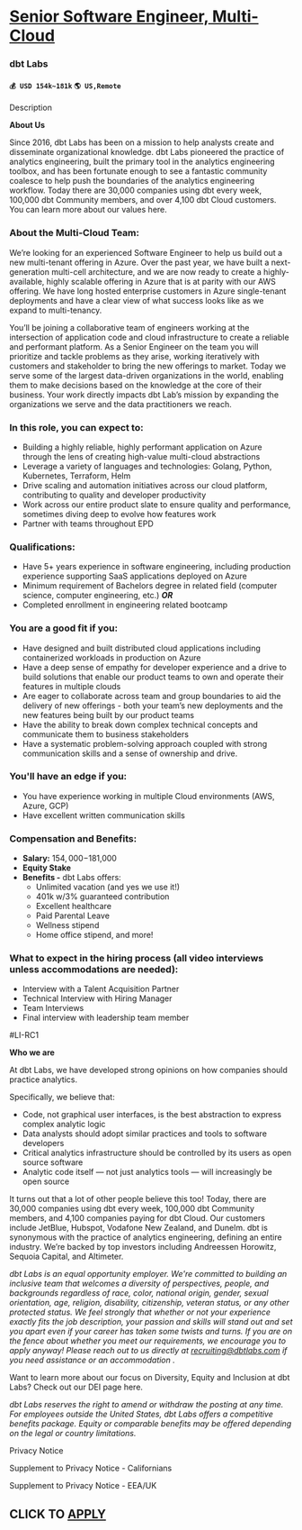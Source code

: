 # [Senior Software Engineer, Multi-Cloud](https://www.remotewlb.com/apply/senior-software-engineer-multi-cloud)  
### dbt Labs  
#### `💰 USD 154k~181k` `🌎 US,Remote`  

Description

**About Us**

Since 2016, dbt Labs has been on a mission to help analysts create and disseminate organizational knowledge. dbt Labs pioneered the practice of analytics engineering, built the primary tool in the analytics engineering toolbox, and has been fortunate enough to see a fantastic community coalesce to help push the boundaries of the analytics engineering workflow. Today there are 30,000 companies using dbt every week, 100,000 dbt Community members, and over 4,100 dbt Cloud customers. You can learn more about our values here.

### About the Multi-Cloud Team:

We’re looking for an experienced Software Engineer to help us build out a new multi-tenant offering in Azure. Over the past year, we have built a next-generation multi-cell architecture, and we are now ready to create a highly-available, highly scalable offering in Azure that is at parity with our AWS offering. We have long hosted enterprise customers in Azure single-tenant deployments and have a clear view of what success looks like as we expand to multi-tenancy.

You’ll be joining a collaborative team of engineers working at the intersection of application code and cloud infrastructure to create a reliable and performant platform. As a Senior Engineer on the team you will prioritize and tackle problems as they arise, working iteratively with customers and stakeholder to bring the new offerings to market. Today we serve some of the largest data-driven organizations in the world, enabling them to make decisions based on the knowledge at the core of their business. Your work directly impacts dbt Lab’s mission by expanding the organizations we serve and the data practitioners we reach.

### In this role, you can expect to:

  * Building a highly reliable, highly performant application on Azure through the lens of creating high-value multi-cloud abstractions
  * Leverage a variety of languages and technologies: Golang, Python, Kubernetes, Terraform, Helm
  * Drive scaling and automation initiatives across our cloud platform, contributing to quality and developer productivity
  * Work across our entire product slate to ensure quality and performance, sometimes diving deep to evolve how features work
  * Partner with teams throughout EPD

### Qualifications:

  * Have 5+ years experience in software engineering, including production experience supporting SaaS applications deployed on Azure
  * Minimum requirement of Bachelors degree in related field (computer science, computer engineering, etc.) _**OR**_
  * Completed enrollment in engineering related bootcamp

### You are a good fit if you:

  * Have designed and built distributed cloud applications including containerized workloads in production on Azure
  * Have a deep sense of empathy for developer experience and a drive to build solutions that enable our product teams to own and operate their features in multiple clouds
  * Are eager to collaborate across team and group boundaries to aid the delivery of new offerings - both your team’s new deployments and the new features being built by our product teams
  * Have the ability to break down complex technical concepts and communicate them to business stakeholders
  * Have a systematic problem-solving approach coupled with strong communication skills and a sense of ownership and drive.

### You'll have an edge if you:

  * You have experience working in multiple Cloud environments (AWS, Azure, GCP)
  * Have excellent written communication skills

### Compensation and Benefits:

  * **Salary:** $154,000-$181,000
  * **Equity Stake**
  * **Benefits -** dbt Labs offers: 
    * Unlimited vacation (and yes we use it!)
    * 401k w/3% guaranteed contribution
    * Excellent healthcare
    * Paid Parental Leave
    * Wellness stipend
    * Home office stipend, and more!

### What to expect in the hiring process (all video interviews unless accommodations are needed):

  * Interview with a Talent Acquisition Partner 
  * Technical Interview with Hiring Manager
  * Team Interviews 
  * Final interview with leadership team member

#LI-RC1

**Who we are**

At dbt Labs, we have developed strong opinions on how companies should practice analytics.

Specifically, we believe that:

  * Code, not graphical user interfaces, is the best abstraction to express complex analytic logic
  * Data analysts should adopt similar practices and tools to software developers
  * Critical analytics infrastructure should be controlled by its users as open source software
  * Analytic code itself — not just analytics tools — will increasingly be open source

It turns out that a lot of other people believe this too! Today, there are 30,000 companies using dbt every week, 100,000 dbt Community members, and 4,100 companies paying for dbt Cloud. Our customers include JetBlue, Hubspot, Vodafone New Zealand, and Dunelm. dbt is synonymous with the practice of analytics engineering, defining an entire industry. We’re backed by top investors including Andreessen Horowitz, Sequoia Capital, and Altimeter.

_dbt Labs is an equal opportunity employer. We're committed to building an inclusive team that welcomes a diversity of perspectives, people, and backgrounds regardless of race, color, national origin, gender, sexual orientation, age, religion, disability, citizenship, veteran status, or any other protected status. We feel strongly that whether or not your experience exactly fits the job description, your passion and skills will stand out and set you apart even if your career has taken some twists and turns. If you are on the fence about whether you meet our requirements, we encourage you to apply anyway! Please reach out to us directly at recruiting@dbtlabs.com if you need assistance or an accommodation_ _._

Want to learn more about our focus on Diversity, Equity and Inclusion at dbt Labs? Check out our DEI page here.

_dbt Labs reserves the right to amend or withdraw the posting at any time. For employees outside the United States, dbt Labs offers a competitive benefits package. Equity or comparable benefits may be offered depending on the legal or country limitations._

Privacy Notice

Supplement to Privacy Notice - Californians

Supplement to Privacy Notice - EEA/UK

  
## CLICK TO [APPLY](https://www.remotewlb.com/apply/senior-software-engineer-multi-cloud)


